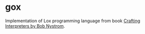 # gox

Implementation of Lox programming language from
book [Crafting Interpreters by Bob Nystrom](https://craftinginterpreters.com).